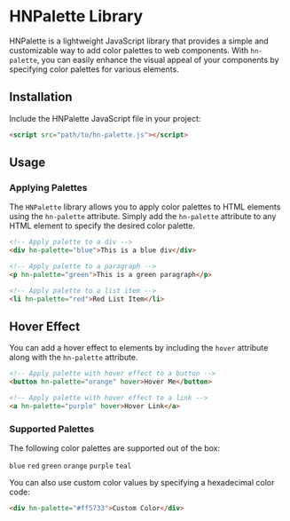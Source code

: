 # HNPalette Library

HNPalette is a lightweight JavaScript library that provides a simple and customizable way to add color palettes to web components. With `hn-palette`, you can easily enhance the visual appeal of your components by specifying color palettes for various elements.

## Installation

Include the HNPalette JavaScript file in your project:

```html
<script src="path/to/hn-palette.js"></script>
```

## Usage

### Applying Palettes

The `HNPalette` library allows you to apply color palettes to HTML elements using the `hn-palette` attribute.
Simply add the `hn-palette` attribute to any HTML element to specify the desired color palette.

```html
<!-- Apply palette to a div -->
<div hn-palette="blue">This is a blue div</div>

<!-- Apply palette to a paragraph -->
<p hn-palette="green">This is a green paragraph</p>

<!-- Apply palette to a list item -->
<li hn-palette="red">Red List Item</li>
```

## Hover Effect

You can add a hover effect to elements by including the `hover` attribute along with the `hn-palette` attribute.

```html
<!-- Apply palette with hover effect to a button -->
<button hn-palette="orange" hover>Hover Me</button>

<!-- Apply palette with hover effect to a link -->
<a hn-palette="purple" hover>Hover Link</a>
```

### Supported Palettes

The following color palettes are supported out of the box:

`blue`
`red`
`green`
`orange`
`purple`
`teal`

You can also use custom color values by specifying a hexadecimal color code:

```html
<div hn-palette="#ff5733">Custom Color</div>
```
